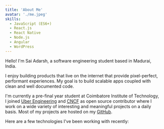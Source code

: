 ```yaml
---
title: 'About Me'
avatar: './me.jpeg'
skills:
  - JavaScript (ES6+)
  - React.js
  - React Native
  - Node.js
  - Angular
  - WordPress
---
```


Hello! I'm Sai Adarsh, a software engineering student based in Madurai, India.

I enjoy building products that live on the internet that provide pixel-perfect, performant experiences. My goal is to build scalable apps coupled with clean and well documented code.

I'm currently a pre-final year student at Coimbatore Institute of Technology, I joined [Uber Engineering](https://eng.uber.com/) and [CNCF](https://www.cncf.io/) as open source contributor where I work on a wide variety of interesting and meaningful projects on a daily basis. Most of my projects are hosted on my [GitHub](https://github.com/Sai-Adarsh).

Here are a few technologies I've been working with recently:
